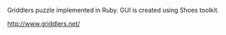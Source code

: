 Griddlers puzzle implemented in Ruby. GUI is created using Shoes toolkit.

http://www.griddlers.net/



